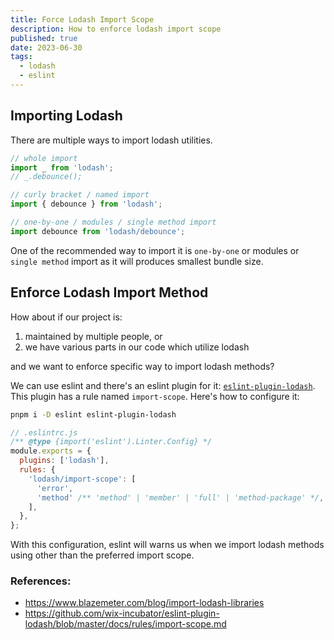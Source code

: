 ```yaml
---
title: Force Lodash Import Scope
description: How to enforce lodash import scope
published: true
date: 2023-06-30
tags:
  - lodash
  - eslint
---
```


## Importing Lodash

There are multiple ways to import lodash utilities.

```ts
// whole import
import _ from 'lodash';
// _.debounce();

// curly bracket / named import
import { debounce } from 'lodash';

// one-by-one / modules / single method import
import debounce from 'lodash/debounce';
```

One of the recommended way to import it is `one-by-one` or modules or `single method` import as it will produces smallest bundle size.

## Enforce Lodash Import Method

How about if our project is:

1. maintained by multiple people, or
2. we have various parts in our code which utilize lodash

and we want to enforce specific way to import lodash methods?

We can use eslint and there's an eslint plugin for it: [`eslint-plugin-lodash`](https://www.npmjs.com/package/eslint-plugin-lodash). This plugin has a rule named `import-scope`. Here's how to configure it:

```bash
pnpm i -D eslint eslint-plugin-lodash
```

```js
// .eslintrc.js
/** @type {import('eslint').Linter.Config} */
module.exports = {
  plugins: ['lodash'],
  rules: {
    'lodash/import-scope': [
      'error',
      'method' /** 'method' | 'member' | 'full' | 'method-package' */,
    ],
  },
};
```

With this configuration, eslint will warns us when we import lodash methods using other than the preferred import scope.

### References:

- https://www.blazemeter.com/blog/import-lodash-libraries
- https://github.com/wix-incubator/eslint-plugin-lodash/blob/master/docs/rules/import-scope.md
